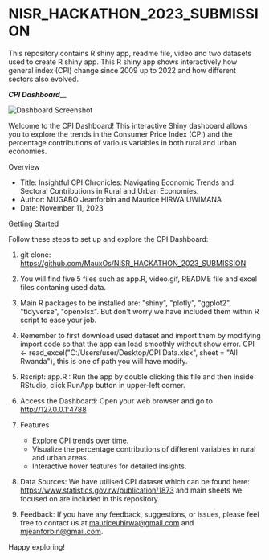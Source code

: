 # NISR_HACKATHON_2023_SUBMISSION
This repository contains R shiny app, readme file, video and two datasets used to create R shiny app. This R shiny app shows interactively how general index (CPI) change since 2009 up to 2022 and how different sectors also evolved.


_____________________________________________________CPI Dashboard_______________________________________________________

![Dashboard Screenshot ](https://github.com/MauxOs/NISR_HACKATHON_2023_SUBMISSION/assets/150527654/cd2c6c23-ed38-4b8f-b279-4a0b6aac7756)

Welcome to the CPI Dashboard! This interactive Shiny dashboard allows you to explore the trends in the Consumer Price Index (CPI) and the percentage contributions of various variables in both rural and urban economies.


Overview

- Title: Insightful CPI Chronicles: Navigating Economic Trends and Sectoral Contributions in Rural and Urban Economies.
- Author: MUGABO Jeanforbin and Maurice HIRWA UWIMANA
- Date: November 11, 2023


Getting Started

Follow these steps to set up and explore the CPI Dashboard:

1. git clone: https://github.com/MauxOs/NISR_HACKATHON_2023_SUBMISSION

2. You will find five 5 files such as app.R, video.gif, README file and excel files contaning used data.

3. Main R packages to be installed are: "shiny", "plotly", "ggplot2", "tidyverse", "openxlsx". But don't worry we have included them within R script to ease your job.

4.  Remember to first download used dataset and import them by modifying import code so that the app can load smoothly without show error.
    CPI  <- read_excel("C:/Users/user/Desktop/CPI Data.xlsx", 
                                       sheet = "All Rwanda"), this is one of path you will have modify.

6. Rscript: app.R : Run the app by double clicking this file and then inside RStudio, click RunApp button in upper-left corner.

7. Access the Dashboard:
   Open your web browser and go to http://127.0.0.1:4788

8. Features
   - Explore CPI trends over time.
   - Visualize the percentage contributions of different variables in rural and urban areas.
   - Interactive hover features for detailed insights.

9. Data Sources: We have utilised CPI dataset which can be found here: https://www.statistics.gov.rw/publication/1873 and main sheets we focused on are included in this repository.

10. Feedback:
   If you have any feedback, suggestions, or issues, please feel free to contact us at mauriceuhirwa@gmail.com and mjeanforbin@gmail.com.
   

   Happy exploring!
